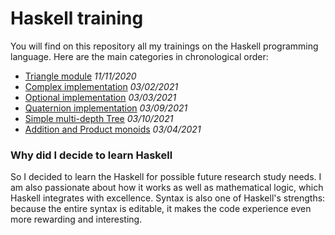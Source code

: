 # Haskell training
You will find on this repository all my trainings on the Haskell programming language.
Here are the main categories in chronological order:
- [Triangle module](src/Maths/Pythagore.hs) *11/11/2020*
- [Complex implementation](src/Complex/Complex.hs) *03/02/2021*
- [Optional implementation](src/Complex/Complex.hs) *03/03/2021*
- [Quaternion implementation](src/Complex/Quaternion.hs) *03/09/2021*
- [Simple multi-depth Tree](src/Tree.hs) *03/10/2021*
- [Addition and Product monoids](src/Monoids/Groups.hs) *03/04/2021*

### Why did I decide to learn Haskell
So I decided to learn the Haskell for possible future research study needs. 
I am also passionate about how it works as well as mathematical logic, which Haskell integrates with excellence. 
Syntax is also one of Haskell's strengths: because the entire syntax is editable, it makes the code experience even more rewarding and interesting.